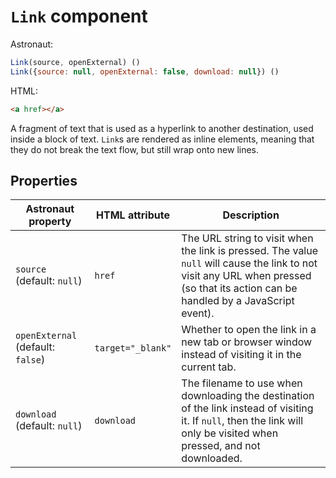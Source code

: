 # `Link` component
Astronaut:
```javascript
Link(source, openExternal) ()
Link({source: null, openExternal: false, download: null}) ()
```

HTML:
```html
<a href></a>
```

A fragment of text that is used as a hyperlink to another destination, used inside a block of text. `Link`s are rendered as inline elements, meaning that they do not break the text flow, but still wrap onto new lines.

## Properties
| Astronaut property | HTML attribute | Description |
|---|---|---|
|`source` (default: `null`) | `href` | The URL string to visit when the link is pressed. The value `null` will cause the link to not visit any URL when pressed (so that its action can be handled by a JavaScript event). |
|`openExternal` (default: `false`) | `target="_blank"` | Whether to open the link in a new tab or browser window instead of visiting it in the current tab. |
|`download` (default: `null`) | `download` | The filename to use when downloading the destination of the link instead of visiting it. If `null`, then the link will only be visited when pressed, and not downloaded. |
